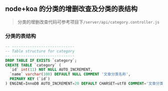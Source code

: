 ## node+koa 的分类的增删改查及分类的表结构

> 分类的增删改查代码可参考项目下`/server/api/category.controller.js`

### 分类的表结构

```sql
-- ----------------------------
-- Table structure for category
-- ----------------------------
DROP TABLE IF EXISTS `category`;
CREATE TABLE `category` (
  `id` int(11) NOT NULL AUTO_INCREMENT,
  `name` varchar(100) DEFAULT NULL COMMENT '文章分类名称',
  PRIMARY KEY (`id`)
) ENGINE=InnoDB AUTO_INCREMENT=20 DEFAULT CHARSET=utf8 COMMENT='文章分类表';
```
